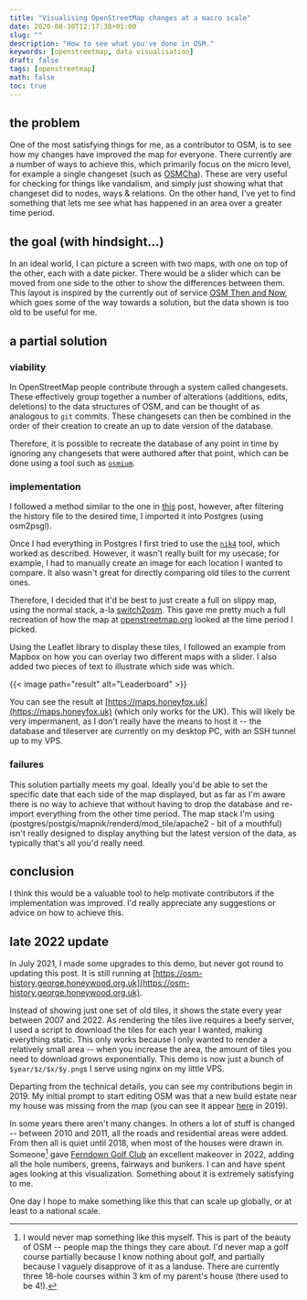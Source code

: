 ```yaml
---
title: "Visualising OpenStreetMap changes at a macro scale"
date: 2020-08-30T12:17:38+01:00
slug: ""
description: "How to see what you've done in OSM."
keywords: [openstreetmap, data visualisation]
draft: false
tags: [openstreetmap]
math: false
toc: true
---
```


## the problem

One of the most satisfying things for me, as a contributor to OSM, is to see how my changes have improved the map for everyone. There currently are a number of ways to achieve this, which primarily focus on the micro level, for example a single changeset (such as [OSMCha](https://osmcha.org)). These are very useful for checking for things like vandalism, and simply just showing what that changeset did to nodes, ways & relations. On the other hand, I've yet to find something that lets me see what has happened in an area over a greater time period.

## the goal (with hindsight...)

In an ideal world, I can picture a screen with two maps, with one on top of the other, each with a date picker. There would be a slider which can be moved from one side to the other to show the differences between them. This layout is inspired by the currently out of service [OSM Then and Now](https://mvexel.github.io/thenandnow/), which goes some of the way towards a solution, but the data shown is too old to be useful for me.

## a partial solution

### viability

In OpenStreetMap people contribute through a system called changesets. These effectively group together a number of alterations (additions, edits, deletions) to the data structures of OSM, and can be thought of as analogous to `git` commits. These changesets can then be combined in the order of their creation to create an up to date version of the database.

Therefore, it is possible to recreate the database of any point in time by ignoring any changesets that were authored after that point, which can be done using a tool such as [`osmium`](https://osmcode.org/osmium-tool/).

### implementation

I followed a method similar to the one in [this](https://hackmd.io/XfrY334rS7CV0tnPzx8Wvw) post, however, after filtering the history file to the desired time, I imported it into Postgres (using osm2psgl).

Once I had everything in Postgres I first tried to use the [`nik4`](https://github.com/Zverik/Nik4) tool, which worked as described. However, it wasn't really built for my usecase; for example, I had to manually create an image for each location I wanted to compare. It also wasn't great for directly comparing old tiles to the current ones.

Therefore, I decided that it'd be best to just create a full on slippy map, using the normal stack, a-la [switch2osm](https://switch2osm.org/serving-tiles/manually-building-a-tile-server-20-04-lts/). This gave me pretty much a full recreation of how the map at [openstreetmap.org](https://openstreetmap.org) looked at the time period I picked.

Using the Leaflet library to display these tiles, I followed an example from Mapbox on how you can overlay two different maps with a slider. I also added two pieces of text to illustrate which side was which.

{{< image path="result" alt="Leaderboard" >}}

You can see the result at [https://maps.honeyfox.uk](https://maps.honeyfox.uk) (which only works for the UK). This will likely be very impermanent, as I don't really have the means to host it -- the database and tileserver are currently on my desktop PC, with an SSH tunnel up to my VPS.

### failures

This solution partially meets my goal. Ideally you'd be able to set the specific date that each side of the map displayed, but as far as I'm aware there is no way to achieve that without having to drop the database and re-import everything from the other time period. The map stack I'm using (postgres/postgis/mapnik/renderd/mod_tile/apache2 - bit of a mouthful) isn't really designed to display anything but the latest version of the data, as typically that's all you'd really need.

## conclusion

I think this would be a valuable tool to help motivate contributors if the implementation was improved. I'd really appreciate any suggestions or advice on how to achieve this.

## late 2022 update

In July 2021, I made some upgrades to this demo, but never got round to updating this post. It is still running at [https://osm-history.george.honeywood.org.uk](https://osm-history.george.honeywood.org.uk).

Instead of showing just one set of old tiles, it shows the state every year between 2007 and 2022. As rendering the tiles live requires a beefy server, I used a script to download the tiles for each year I wanted, making everything static. This only works because I only wanted to render a relatively small area -- when you increase the area, the amount of tiles you need to download grows exponentially. This demo is now just a bunch of `$year/$z/$x/$y.png`s I serve using nginx on my little VPS.

Departing from the technical details, you can see my contributions begin in 2019. My initial prompt to start editing OSM was that a new build estate near my house was missing from the map (you can see it appear [here](https://osm-history.george.honeywood.org.uk/#17/50.78814/-1.90129) in 2019).

In some years there aren't many changes. In others a lot of stuff is changed -- between 2010 and 2011, all the roads and residential areas were added. From then all is quiet until 2018, when most of the houses were drawn in. Someone[^1] gave [Ferndown Golf Club](https://osm-history.george.honeywood.org.uk/#16/50.7994/-1.8767) an excellent makeover in 2022, adding all the hole numbers, greens, fairways and bunkers. I can and have spent ages looking at this visualization. Something about it is extremely satisfying to me.

[^1]: I would never map something like this myself. This is part of the beauty of OSM -- people map the things they care about. I'd never map a golf course partially because I know nothing about golf, and partially because I vaguely disapprove of it as a landuse. There are currently three 18-hole courses within 3 km of my parent's house (there used to be 4!).

One day I hope to make something like this that can scale up globally, or at least to a national scale.
